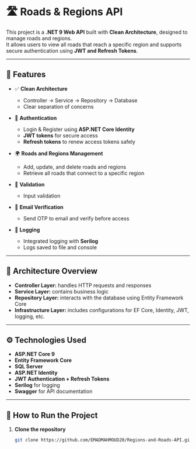 # 🛣️ Roads & Regions API

This project is a **.NET 9 Web API** built with **Clean Architecture**, designed to manage roads and regions.  
It allows users to view all roads that reach a specific region and supports secure authentication using **JWT and Refresh Tokens**.

---

## 🚀 Features

- ✅ **Clean Architecture**
  - Controller → Service → Repository → Database
  - Clear separation of concerns

- 🔐 **Authentication**
  - Login & Register using **ASP.NET Core Identity**
  - **JWT tokens** for secure access
  - **Refresh tokens** to renew access tokens safely

- 🌍 **Roads and Regions Management**
  - Add, update, and delete roads and regions
  - Retrieve all roads that connect to a specific region

- 🧩 **Validation**
  - Input validation

- 📨 **Email Verification**
  - Send OTP to email and verify before access

- 🧾 **Logging**
  - Integrated logging with **Serilog**
  - Logs saved to file and console

---

## 🧱 Architecture Overview

- **Controller Layer:** handles HTTP requests and responses  
- **Service Layer:** contains business logic  
- **Repository Layer:** interacts with the database using Entity Framework Core  
- **Infrastructure Layer:** includes configurations for EF Core, Identity, JWT, logging, etc.

---

## ⚙️ Technologies Used

- **ASP.NET Core 9**
- **Entity Framework Core**
- **SQL Server**
- **ASP.NET Identity**
- **JWT Authentication + Refresh Tokens**
- **Serilog** for logging
- **Swagger** for API documentation

---

## 🔧 How to Run the Project

1. **Clone the repository**
   ```bash
   git clone https://github.com/EMADMAHMOUD20/Regions-and-Roads-API.git

